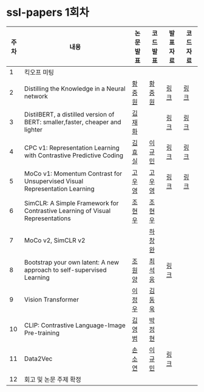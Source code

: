 # ssl-papers 1회차

|주차|내용|논문 발표|코드 발표|발표 자료|코드 자료|
|-|-|-|-|-|-|
|1|킥오프 미팅|||||
|2|Distilling the Knowledge in a Neural network|[황중원](https://github.com/JohnHJW)|[황중원](https://github.com/JohnHJW)|[링크](https://github.com/modu-ssl-lab/ssl-papers/issues/1)|[링크](https://github.com/modu-ssl-lab/ssl-papers/issues/2)|
|3|DistilBERT, a distilled version of BERT: smaller,faster, cheaper and lighter|[김재화](https://github.com/najaehwa)||[링크](https://github.com/modu-ssl-lab/ssl-papers/issues/3)|[링크](https://github.com/modu-ssl-lab/ssl-papers/issues/4)|
|4|CPC v1: Representation Learning with Contrastive Predictive Coding|[김효실]()|[이규민]()|[링크](https://github.com/modu-ssl-lab/ssl-papers/issues/6)|[링크](https://github.com/modu-ssl-lab/ssl-papers/issues/5)|
|5|MoCo v1: Momentum Contrast for Unsupervised Visual Representation Learning|[고우영]()|[고우영]()|[링크](https://github.com/modu-ssl-lab/ssl-papers/issues/7)|[링크](https://github.com/modu-ssl-lab/ssl-papers/issues/8)|
|6|SimCLR: A Simple Framework for Contrastive Learning of Visual Representations|[조현우]()|[조현우]()|||
|7|MoCo v2, SimCLR v2||[하창완]()|||
|8|Bootstrap your own latent: A new approach to self-supervised Learning|[조원양]()|[최석웅]()|[링크](https://github.com/modu-ssl-lab/ssl-papers/issues/9)||
|9|Vision Transformer|[이정우]()|[김동욱]()|||
|10|CLIP: Contrastive Language-Image Pre-training|[김영범]()|[박정현]()|||
|11|Data2Vec|[손소연](https://github.com/soyounson)|[이규민]()|[링크](https://soyounson.github.io/Data2vec/)||
|12|회고 및 논문 주제 확정|||||

